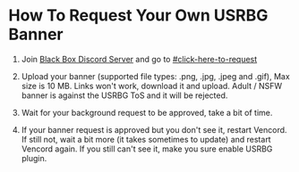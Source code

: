 # How To Request Your Own USRBG Banner

1. Join [Black Box Discord Server](https://discord.gg/TeRQEPb) and go to [#click-here-to-request](https://discord.com/channels/449175561529589761/645627516794699787/)

2. Upload your banner (supported file types: .png, .jpg, .jpeg and .gif), Max size is 10 MB. Links won't work, download it and upload. Adult / NSFW banner is against the USRBG ToS and it will be rejected.

3. Wait for your background request to be approved, take a bit of time.

4. If your banner request is approved but you don't see it, restart Vencord. If still not, wait a bit more (it takes sometimes to update) and restart Vencord again. If you still can't see it, make you sure enable USRBG plugin.
